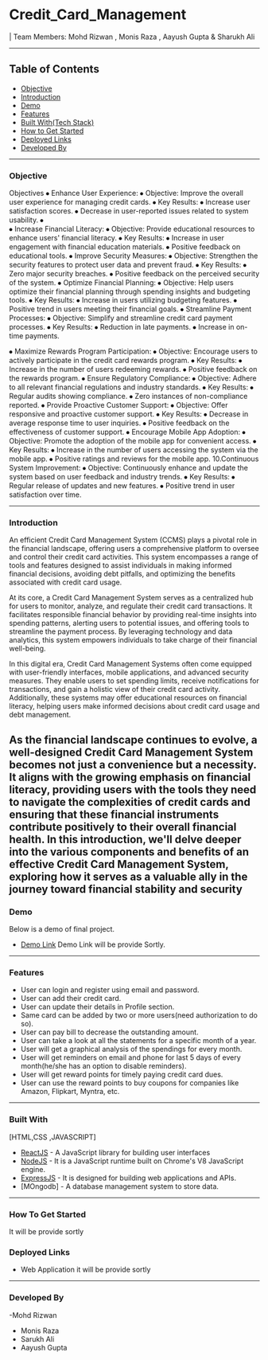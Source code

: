 # Credit_Card_Management

 | Team Members: Mohd Rizwan , Monis Raza , Aayush Gupta  &amp; Sharukh Ali

---

## Table of Contents

- [Objective](#objective)
- [Introduction](#introduction)
- [Demo](#demo)
- [Features](#features)
- [Built With(Tech Stack)](#built-with)
- [How to Get Started](#how-to-get-started)
- [Deployed Links](#deployed-links)
- [Developed By](#developed-by)

---

### Objective

Objectives
⦁	Enhance User Experience:
⦁	Objective: Improve the overall user experience for managing credit cards.
⦁	Key Results:
⦁	Increase user satisfaction scores.
⦁	Decrease in user-reported issues related to system usability.
⦁	
⦁	Increase Financial Literacy:
⦁	Objective: Provide educational resources to enhance users' financial literacy.
⦁	Key Results:
⦁	Increase in user engagement with financial education materials.
⦁	Positive feedback on educational tools.
⦁	Improve Security Measures: 
⦁	Objective: Strengthen the security features to protect user data and prevent fraud.
⦁	Key Results:
⦁	Zero major security breaches.
⦁	Positive feedback on the perceived security of the system.
⦁	Optimize Financial Planning: 
⦁	Objective: Help users optimize their financial planning through spending insights and budgeting tools.
⦁	Key Results:
⦁	Increase in users utilizing budgeting features.
⦁	Positive trend in users meeting their financial goals.
⦁	Streamline Payment Processes:
⦁	Objective: Simplify and streamline credit card payment processes.
⦁	Key Results:
⦁	Reduction in late payments.
⦁	Increase in on-time payments.

⦁	Maximize Rewards Program Participation:
⦁	Objective: Encourage users to actively participate in the credit card rewards program.
⦁	Key Results:
⦁	Increase in the number of users redeeming rewards.
⦁	Positive feedback on the rewards program.
⦁	Ensure Regulatory Compliance:
⦁	Objective: Adhere to all relevant financial regulations and industry standards.
⦁	Key Results:
⦁	Regular audits showing compliance.
⦁	Zero instances of non-compliance reported.
⦁	Provide Proactive Customer Support:
⦁	Objective: Offer responsive and proactive customer support.
⦁	Key Results:
⦁	Decrease in average response time to user inquiries.
⦁	Positive feedback on the effectiveness of customer support.
⦁	Encourage Mobile App Adoption:
⦁	Objective: Promote the adoption of the mobile app for convenient access.
⦁	Key Results:
⦁	Increase in the number of users accessing the system via the mobile app.
⦁	Positive ratings and reviews for the mobile app.
10.Continuous System Improvement:
⦁	Objective: Continuously enhance and update the system based on user feedback and industry trends.
⦁	Key Results:
⦁	Regular release of updates and new features.
⦁	Positive trend in user satisfaction over time.


---

### Introduction

An efficient Credit Card Management System (CCMS) plays a pivotal role in the financial landscape, offering users a comprehensive platform to oversee and control their credit card activities. This system encompasses a range of tools and features designed to assist individuals in making informed financial decisions, avoiding debt pitfalls, and optimizing the benefits associated with credit card usage.

At its core, a Credit Card Management System serves as a centralized hub for users to monitor, analyze, and regulate their credit card transactions. It facilitates responsible financial behavior by providing real-time insights into spending patterns, alerting users to potential issues, and offering tools to streamline the payment process. By leveraging technology and data analytics, this system empowers individuals to take charge of their financial well-being.

In this digital era, Credit Card Management Systems often come equipped with user-friendly interfaces, mobile applications, and advanced security measures. They enable users to set spending limits, receive notifications for transactions, and gain a holistic view of their credit card activity. Additionally, these systems may offer educational resources on financial literacy, helping users make informed decisions about credit card usage and debt management.

As the financial landscape continues to evolve, a well-designed Credit Card Management System becomes not just a convenience but a necessity. It aligns with the growing emphasis on financial literacy, providing users with the tools they need to navigate the complexities of credit cards and ensuring that these financial instruments contribute positively to their overall financial health. In this introduction, we'll delve deeper into the various components and benefits of an effective Credit Card Management System, exploring how it serves as a valuable ally in the journey toward financial stability and security
---

### Demo

Below is a demo of final project.

- [Demo Link](https://www.youtube.com/embed/aOKPanscMuE)
  Demo Link will be provide Sortly.


---

### Features

- User can login and register using email and password.
- User can add their credit card.
- User can update their details in Profile section.
- Same card can be added by two or more users(need authorization to do so).
- User can pay bill to decrease the outstanding amount.
- User can take a look at all the statements for a specific month of a year.
- User will get a graphical analysis of the spendings for every month.
- User will get reminders on email and phone for last 5 days of every month(he/she has an option to disable reminders).
- User will get reward points for timely paying credit card dues.
- User can use the reward points to buy coupons for companies like Amazon, Flipkart, Myntra, etc.

---

### Built With
   [HTML,CSS ,JAVASCRIPT] 
- [ReactJS](https://reactjs.org/) - A JavaScript library for building user interfaces
- [NodeJS](https://nodejs.org/) - It is a JavaScript runtime built on Chrome's V8 JavaScript engine.
- [ExpressJS](https://expressjs.com/) - It is designed for building web applications and APIs.
- [MOngodb] - A database management system to store data.

---

### How To Get Started

It will be provide sortly

### Deployed Links

- Web Application
   it will be provide sortly

---

### Developed By

 -Mohd Rizwan
 - Monis Raza
 - Sarukh Ali
 - Aayush Gupta
